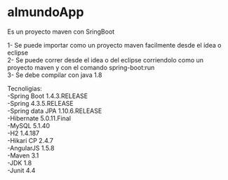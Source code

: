 # almundoApp

Es un proyecto maven con SringBoot

1- Se puede importar como un proyecto maven facilmente desde el idea o eclipse <br />
2- Se puede correr desde el idea o del eclipse corriendolo como un proyecto maven 
   y con el comando spring-boot:run <br />
3- Se debe compilar con java 1.8 <br />


Tecnoligias:<br />
-Spring Boot 1.4.3.RELEASE<br />
-Spring 4.3.5.RELEASE <br />
-Spring data JPA 1.10.6.RELEASE <br />
-Hibernate 5.0.11.Final <br />
-MySQL 5.1.40<br />
-H2 1.4.187<br />
-Hikari CP 2.4.7 <br />
-AngularJS 1.5.8<br />
-Maven 3.1<br />
-JDK 1.8<br />
-Junit 4.4<br />
